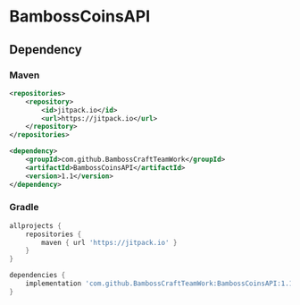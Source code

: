 # BambossCoinsAPI

## Dependency

### Maven
```xml
<repositories>
    <repository>
        <id>jitpack.io</id>
        <url>https://jitpack.io</url>
    </repository>
</repositories>
```
```xml
<dependency>
    <groupId>com.github.BambossCraftTeamWork</groupId>
    <artifactId>BambossCoinsAPI</artifactId>
    <version>1.1</version>
</dependency>
```

### Gradle
```groovy
allprojects {
    repositories {
        maven { url 'https://jitpack.io' }
    }
}
```
```groovy
dependencies {
    implementation 'com.github.BambossCraftTeamWork:BambossCoinsAPI:1.1'
}
```